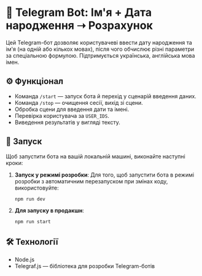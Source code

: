 # 🧠 Telegram Bot: Ім'я + Дата народження ➝ Розрахунок

Цей Telegram-бот дозволяє користувачеві ввести дату народження та ім'я (на одній або кількох мовах), після чого обчислює різні параметри за спеціальною формулою. Підтримується українська, англійська мова імен.

## ⚙️ Функціонал

- Команда `/start` — запуск бота й перехід у сценарій введення даних.
- Команда `/stop` — очищення сесії, вихід зі сцени.
- Обробка сцени для введення дати та імені.
- Перевірка користувача за `USER_IDS`.
- Виведення результатів у вигляді тексту.

## 🚀 Запуск

Щоб запустити бота на вашій локальній машині, виконайте наступні кроки:

1. **Запуск у режимі розробки**:
   Для того, щоб запустити бота в режимі розробки з автоматичним перезапуском при змінах коду, використовуйте:
   ```bash
   npm run dev

2. **Для запуску в продакшн**:
    ```bash
   npm run start

## 🛠 Технології

- Node.js
- Telegraf.js — бібліотека для розробки Telegram-ботів

